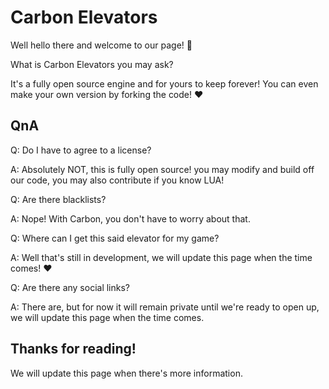 # Carbon Elevators

Well hello there and welcome to our page! 👋

What is Carbon Elevators you may ask? 

It's a fully open source engine and for yours to keep forever! You can even make your own version by forking the code! ❤️

## QnA

Q: Do I have to agree to a license?

A: Absolutely NOT, this is fully open source! you may modify and build off our code, you may also contribute if you know LUA!

Q: Are there blacklists? 

A: Nope! With Carbon, you don't have to worry about that.

Q: Where can I get this said elevator for my game? 

A: Well that's still in development, we will update this page when the time comes! ❤️

Q: Are there any social links? 

A: There are, but for now it will remain private until we're ready to open up, we will update this page when the time comes.

## Thanks for reading!

We will update this page when there's more information.
